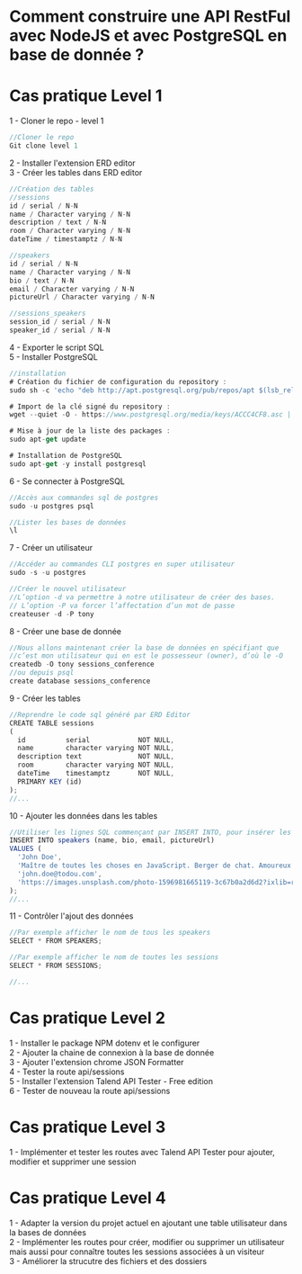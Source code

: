 # Comment construire une API RestFul avec NodeJS et avec PostgreSQL en base de donnée ?

# Cas pratique Level 1

1 - Cloner le repo - level 1  
```js
//Cloner le repo
Git clone level 1
```
2 - Installer l'extension ERD editor  
3 - Créer les tables dans ERD editor  
```js
//Création des tables
//sessions
id / serial / N-N
name / Character varying / N-N
description / text / N-N
room / Character varying / N-N
dateTime / timestamptz / N-N

//speakers
id / serial / N-N 
name / Character varying / N-N
bio / text / N-N
email / Character varying / N-N
pictureUrl / Character varying / N-N

//sessions_speakers
session_id / serial / N-N
speaker_id / serial / N-N
```
4 - Exporter le script SQL  
5 - Installer PostgreSQL 
```js
//installation
# Création du fichier de configuration du repository :
sudo sh -c 'echo "deb http://apt.postgresql.org/pub/repos/apt $(lsb_release -cs)-pgdg main" > /etc/apt/sources.list.d/pgdg.list'

# Import de la clé signé du repository :
wget --quiet -O - https://www.postgresql.org/media/keys/ACCC4CF8.asc | sudo apt-key add -

# Mise à jour de la liste des packages :
sudo apt-get update

# Installation de PostgreSQL
sudo apt-get -y install postgresql
```
6 - Se connecter à PostgreSQL  
```js
//Accès aux commandes sql de postgres
sudo -u postgres psql

//Lister les bases de données
\l
```

7 - Créer un utilisateur  
```js
//Accéder au commandes CLI postgres en super utilisateur
sudo -s -u postgres

//Créer le nouvel utilisateur
//L’option -d va permettre à notre utilisateur de créer des bases.
// L’option -P va forcer l’affectation d’un mot de passe
createuser -d -P tony
```

8 - Créer une base de donnée  
```js
//Nous allons maintenant créer la base de données en spécifiant que 
//c’est mon utilisateur qui en est le possesseur (owner), d’où le -O
createdb -O tony sessions_conference
//ou depuis psql
create database sessions_conference
```

9 - Créer les tables  
```js
//Reprendre le code sql généré par ERD Editor
CREATE TABLE sessions
(
  id          serial            NOT NULL,
  name        character varying NOT NULL,
  description text              NOT NULL,
  room        character varying NOT NULL,
  dateTime    timestamptz       NOT NULL,
  PRIMARY KEY (id)
);
//...
```

10 - Ajouter les données dans les tables  
```js
//Utiliser les lignes SQL commençant par INSERT INTO, pour insérer les nouvelles données
INSERT INTO speakers (name, bio, email, pictureUrl)
VALUES (
  'John Doe',
  'Maître de toutes les choses en JavaScript. Berger de chat. Amoureux d''ECMAScript.',
  'john.doe@todou.com',
  'https://images.unsplash.com/photo-1596981665119-3c67b0a2d6d2?ixlib=rb-4.0.3&ixid=MnwxMjA3fDB8MHxwaG90by1wYWdlfHx8fGVufDB8fHx8&auto=format&fit=crop&w=1393&q=80'
);
//...
```

11 - Contrôler l'ajout des données
```js
//Par exemple afficher le nom de tous les speakers
SELECT * FROM SPEAKERS;

//Par exemple afficher le nom de toutes les sessions
SELECT * FROM SESSIONS;

//...
```

# Cas pratique Level 2

1 - Installer le package NPM dotenv et le configurer  
2 - Ajouter la chaine de connexion à la base de donnée  
3 - Ajouter l'extension chrome JSON Formatter  
4 - Tester la route api/sessions  
5 - Installer l'extension Talend API Tester - Free edition  
6 - Tester de nouveau la route api/sessions  

# Cas pratique Level 3

1 - Implémenter et tester les routes avec Talend API Tester pour ajouter, modifier et supprimer une session  

# Cas pratique Level 4

1 - Adapter la version du projet actuel en ajoutant une table utilisateur dans la bases de données  
2 - Implémenter les routes pour créer, modifier ou supprimer un utilisateur mais aussi pour connaître toutes les sessions associées à un visiteur  
3 - Améliorer la strucutre des fichiers et des dossiers  
